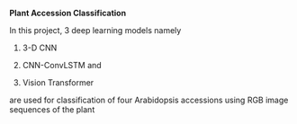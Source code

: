 **Plant Accession Classification**

In this project, 3 deep learning models namely 

1. 3-D CNN 

2. CNN-ConvLSTM and 

3. Vision Transformer 

are used for classification of four Arabidopsis accessions using RGB image sequences of the plant
